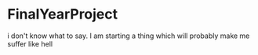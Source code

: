 # FinalYearProject
i don't know what to say. I am starting a thing which will probably make me suffer like hell
